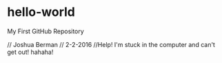 # hello-world
My First GitHub Repository

// Joshua Berman
// 2-2-2016
//Help! I'm stuck in the computer and can't get out! hahaha!
